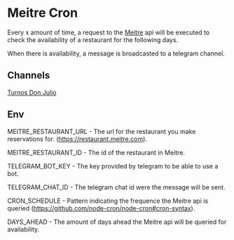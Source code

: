 # Meitre Cron

Every x amount of time, a request to the [Meitre](https://www.meitre.com/en) api will be executed to check the availability of a restaurant for the following days.

When there is availability, a message is broadcasted to a telegram channel.

## Channels

[Turnos Don Julio](https://t.me/turnos_don_julio)


## Env

MEITRE_RESTAURANT_URL - The url for the restaurant you make reservations for. (https://restaurant.meitre.com).

MEITRE_RESTAURANT_ID - The id of the restaurant in Meitre.

TELEGRAM_BOT_KEY - The key provided by telegram to be able to use a bot.

TELEGRAM_CHAT_ID - The telegram chat id were the message will be sent.

CRON_SCHEDULE - Pattern indicating the frequence the Meitre api is queried (https://github.com/node-cron/node-cron#cron-syntax).

DAYS_AHEAD - The amount of days ahead the Meitre api will be queried for availability.

